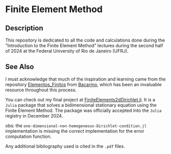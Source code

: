 # Finite Element Method

## Description

This repository is dedicated to all the code and calculations done during the "Introduction to the Finite Element Method" lectures during the second half of 2024 at the Federal University of Rio de Janeiro (UFRJ).

## See Also

I must acknowledge that much of the inspiration and learning came from the repository [Elementos_Finitos](https://github.com/bacarmo/Elementos_Finitos) from [Bacarmo](https://github.com/bacarmo), which has been an invaluable resource throughout this process.

You can check out my final project at [FiniteElements2dDirichlet.jl](https://github.com/joaovictorlopezpereira/FiniteElements2dDirichlet.jl). It is a ``Julia`` package that solves a bidimensional stationary equation using the Finite Element Method. The package was officially accepted into the ``Julia`` registry in December 2024.

obs: the ``one-dimensional-non-homogeneous-Dirichlet-condition.jl`` implementation is missing the correct implementation for the error computation function.

Any additional bibliography used is cited in the ``.pdf`` files.
